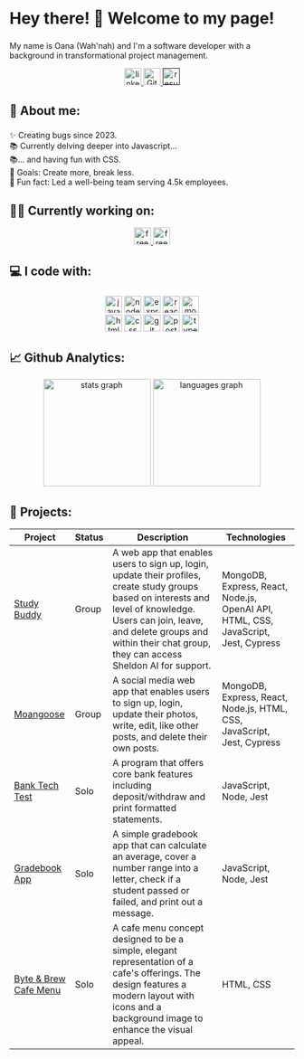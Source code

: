 <h1 align="left">Hey there! 👋 Welcome to my page! </h1>

###

<p align="left">My name is Oana (Wah'nah) and I'm a software developer with a background in transformational project management.</p>
<div align="center">
  <a href="https://www.linkedin.com/in/oanapintoiu">
    <img src="https://img.shields.io/badge/LinkedIn-blue" width="auto" height="30" alt="linkedin logo"  />  </a>
   <a href="https://github.com/oanapintoiu/oanapintoiu_github_cv/blob/main/README.md">
     <img src="https://img.shields.io/badge/Github-CV-black" width="auto" height="30" alt="Github CV" />  </a>
 <a href="">
     <img src="https://img.shields.io/badge/Resume-darkgreen" width="auto" height="30" alt="resume" />  </a>
</div>

###

<h2 align="left">👩 About me:</h2>

###

<p align="left">✨ Creating bugs since 2023.<br>📚 Currently delving deeper into Javascript...<br>📚... and having fun with CSS.<br>🎯 Goals: Create more, break less.<br>🎲 Fun fact: Led a well-being team serving 4.5k employees.</p>

###

<h2 align="left">👩‍💻 Currently working on:</h2>

<div align="center">
  <a href="https://www.freecodecamp.org/opin">
   <img src="https://img.shields.io/badge/freecodecamp-27273D?style=for-the-badge&logo=freecodecamp&logoColor=white" width="auto" height="30" alt="freeccodecamp logo" />   
       </a>
     <img src="https://img.shields.io/freecodecamp/points/opin" width="auto" height="30" alt="freeccodecamp logo" /> 
</div>
 
  
###

<h2 align="left">💻 I code with:</h2>

###

<div align="center">
 <div>
      <img src="https://img.shields.io/badge/javascript-%23323330.svg?style=for-the-badge&logo=javascript&logoColor=%23F7DF1E" alt="javascript" width="auto" height="30"/>
      <img src="https://img.shields.io/badge/node.js-6DA55F?style=for-the-badge&logo=node.js&logoColor=white" alt="node.js" width="auto" height="30"/>
      <img src="https://img.shields.io/badge/express.js-%23404d59.svg?style=for-the-badge&logo=express&logoColor=%2361DAFB" alt="express.js" width="auto" height="30"/>
      <img src="https://img.shields.io/badge/react-%2320232a.svg?style=for-the-badge&logo=react&logoColor=%2361DAFB" alt="react" width="auto" height="30"/>
      <img src="https://img.shields.io/badge/MongoDB-4EA94B?style=for-the-badge&logo=mongodb&logoColor=white" alt="mongodb" width="auto" height="30"/>
   </div>
  
   <div>
      <img src="https://img.shields.io/badge/html5-%23E34F26.svg?style=for-the-badge&logo=html5&logoColor=white" alt="html" width="auto" height="30"/>  
      <img src="https://img.shields.io/badge/css3-%231572B6.svg?style=for-the-badge&logo=css3&logoColor=white" alt="css" width="auto" height="30"/> 
      <img src="https://img.shields.io/badge/GitHub-100000?style=for-the-badge&logo=github&logoColor=white" alt="git" width="auto" height="30"/>
      <img src="https://img.shields.io/badge/Postman-FF6C37?style=for-the-badge&logo=postman&logoColor=white" alt="postman" width="auto" height="30"/>
      <img src="https://img.shields.io/badge/typescript-%23007ACC.svg?style=for-the-badge&logo=typescript&logoColor=white" alt="typescript" width="auto" height="30"/>
   </div>

###

<h2 align="left">📈 Github Analytics:</h2>
<p align="center">
  <img src="https://github-readme-stats.vercel.app/api?username=oanapintoiu&hide_title=false&hide_rank=true&show_icons=true&include_all_commits=true&count_private=true&disable_animations=false&theme=default&locale=en&hide_border=false&order=1" height="190" alt="stats graph"  />
  <img src="https://github-readme-stats.vercel.app/api/top-langs?username=oanapintoiu&locale=en&hide_title=false&layout=compact&card_width=320&langs_count=5&theme=default&hide_border=false&order=2" height="190" alt="languages graph"  />
</p>

###

<h2 align="left">📁 Projects:</h2>

| Project                 | Status       | Description                  | Technologies    | 
|-------------------------|--------------|------------------------------|-----------------|
| [Study Buddy](https://github.com/oanapintoiu/study_buddy_v2_op)| Group | A web app that enables users to sign up, login, update their profiles, create study groups based on interests and level of knowledge. Users can join, leave, and delete groups and within their chat group, they can access Sheldon AI for support. | MongoDB, Express, React, Node.js, OpenAI API, HTML, CSS, JavaScript, Jest, Cypress |
| [Moangoose](https://github.com/oanapintoiu/moangoose-mern) | Group | A social media web app that enables users to sign up, login, update their photos, write, edit, like other posts, and delete their own posts. | MongoDB, Express, React, Node.js, HTML, CSS, JavaScript, Jest, Cypress |
| [Bank Tech Test](https://github.com/oanapintoiu/bank_tech_test) | Solo | A program that offers core bank features including deposit/withdraw and print formatted statements. | JavaScript, Node, Jest |
| [Gradebook App](https://github.com/oanapintoiu/gradebook_app) | Solo | A simple gradebook app that can calculate an average, cover a number range into a letter, check if a student passed or failed, and print out a message. | JavaScript, Node, Jest |
| [Byte & Brew Cafe Menu](https://github.com/oanapintoiu/cafe_menu) | Solo | A cafe menu concept designed to be a simple, elegant representation of a cafe's offerings. The design features a modern layout with icons and a background image to enhance the visual appeal. | HTML, CSS |

###


